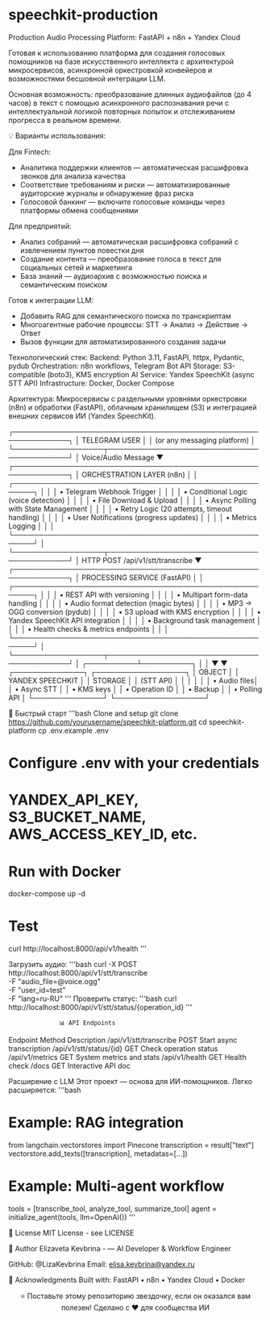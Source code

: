 # speechkit-production
Production Audio Processing Platform: FastAPI + n8n + Yandex Cloud

Готовая к использованию платформа для создания голосовых помощников на базе искусственного интеллекта с архитектурой микросервисов, асинхронной оркестровкой конвейеров и возможностями бесшовной интеграции LLM.

Основная возможность: преобразование длинных аудиофайлов (до 4 часов) в текст с помощью асинхронного распознавания речи с интеллектуальной логикой повторных попыток и отслеживанием прогресса в реальном времени.

💡 Варианты использования: 

Для Fintech:

- Аналитика поддержки клиентов — автоматическая расшифровка звонков для анализа качества
- Соответствие требованиям и риски — автоматизированные аудиторские журналы и обнаружение фраз риска
- Голосовой банкинг — включите голосовые команды через платформы обмена сообщениями

Для предприятий:

- Анализ собраний — автоматическая расшифровка собраний с извлечением пунктов повестки дня
- Создание контента — преобразование голоса в текст для социальных сетей и маркетинга
- База знаний — аудиоархив с возможностью поиска и семантическим поиском

Готов к интеграции LLM:

- Добавить RAG для семантического поиска по транскриптам
- Многоагентные рабочие процессы: STT → Анализ → Действие → Ответ
- Вызов функции для автоматизированного создания задачи

Технологический стек:
Backend: Python 3.11, FastAPI, httpx, Pydantic, pydub
Orchestration: n8n workflows, Telegram Bot API
Storage: S3-compatible (boto3), KMS encryption
AI Service: Yandex SpeechKit (async STT API)
Infrastructure: Docker, Docker Compose

Архитектура: Микросервисы с раздельными уровнями оркестровки (n8n) и обработки (FastAPI), облачным хранилищем (S3) и интеграцией внешних сервисов ИИ (Yandex SpeechKit).

┌─────────────────────────────────────────────────────────────┐
│                    TELEGRAM USER                             │
│                 (or any messaging platform)                  │
└──────────────────┬──────────────────────────────────────────┘
                   │ Voice/Audio Message
                   ▼
┌─────────────────────────────────────────────────────────────┐
│            ORCHESTRATION LAYER (n8n)                         │
│  ┌──────────────────────────────────────────────────────┐  │
│  │ • Telegram Webhook Trigger                           │  │
│  │ • Conditional Logic (voice detection)                │  │
│  │ • File Download & Upload                             │  │
│  │ • Async Polling with State Management                │  │
│  │ • Retry Logic (20 attempts, timeout handling)        │  │
│  │ • User Notifications (progress updates)              │  │
│  │ • Metrics Logging                                    │  │
│  └──────────────────────────────────────────────────────┘  │
└──────────────────┬──────────────────────────────────────────┘
                   │ HTTP POST /api/v1/stt/transcribe
                   ▼
┌─────────────────────────────────────────────────────────────┐
│           PROCESSING SERVICE (FastAPI)                       │
│  ┌──────────────────────────────────────────────────────┐  │
│  │ • REST API with versioning                           │  │
│  │ • Multipart form-data handling                       │  │
│  │ • Audio format detection (magic bytes)               │  │
│  │ • MP3 → OGG conversion (pydub)                       │  │
│  │ • S3 upload with KMS encryption                      │  │
│  │ • Yandex SpeechKit API integration                   │  │
│  │ • Background task management                         │  │
│  │ • Health checks & metrics endpoints                  │  │
│  └──────────────────────────────────────────────────────┘  │
└──────────────────┬──────────────────────────────────────────┘
                   │
        ┌──────────┴──────────┐
        │                     │
        ▼                     ▼
┌──────────────┐    ┌──────────────────┐
│ OBJECT       │    │ YANDEX SPEECHKIT │
│ STORAGE      │    │ (STT API)        │
│              │    │                  │
│ • Audio files│    │ • Async STT      │
│ • KMS keys   │    │ • Operation ID   │
│ • Backup     │    │ • Polling API    │
└──────────────┘    └──────────────────┘

🚀 Быстрый старт
'''bash
Clone and setup
git clone https://github.com/yourusername/speechkit-platform.git
cd speechkit-platform
cp .env.example .env

# Configure .env with your credentials
# YANDEX_API_KEY, S3_BUCKET_NAME, AWS_ACCESS_KEY_ID, etc.

# Run with Docker
docker-compose up -d

# Test
curl http://localhost:8000/api/v1/health
'''

Загрузить аудио:
'''bash
curl -X POST http://localhost:8000/api/v1/stt/transcribe \
  -F "audio_file=@voice.ogg" \
  -F "user_id=test" \
  -F "lang=ru-RU"
'''
Проверить статус:
'''bash
curl http://localhost:8000/api/v1/stt/status/{operation_id}
'''


                  📊 API Endpoints
Endpoint	              Method	         Description
/api/v1/stt/transcribe	 POST	      Start async transcription
/api/v1/stt/status/{id}	 GET	       Check operation status
/api/v1/metrics	         GET	       System metrics and stats
/api/v1/health	         GET	             Health check
/docs	                   GET	          Interactive API doc


Расширение с LLM
Этот проект — основа для ИИ-помощников. Легко расширяется:
'''bash
# Example: RAG integration
from langchain.vectorstores import Pinecone
transcription = result["text"]
vectorstore.add_texts([transcription], metadatas=[...])

# Example: Multi-agent workflow
tools = [transcribe_tool, analyze_tool, summarize_tool]
agent = initialize_agent(tools, llm=OpenAI())
'''

📄 License
MIT License - see LICENSE

👤 Author
Elizaveta Kevbrina - — AI Developer & Workflow Engineer 

GitHub: @LizaKevbrina
Email: elisa.kevbrina@yandex.ru

🙏 Acknowledgments
Built with: FastAPI • n8n • Yandex Cloud • Docker

<div align="center">
⭐ Поставьте этому репозиторию звездочку, если он оказался вам полезен!
Сделано с ❤️ для сообщества ИИ
</div>
